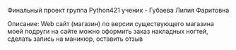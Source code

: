 Финальный проект
группа Python421
ученик - Губаева Лилия Фаритовна 

Описание:
  Web сайт (магазин) по версии существующего магазина моей подруги
  на сайте можно оформить заказ накладных ногтей, сделать запись на маникюр, оставить отзыв
